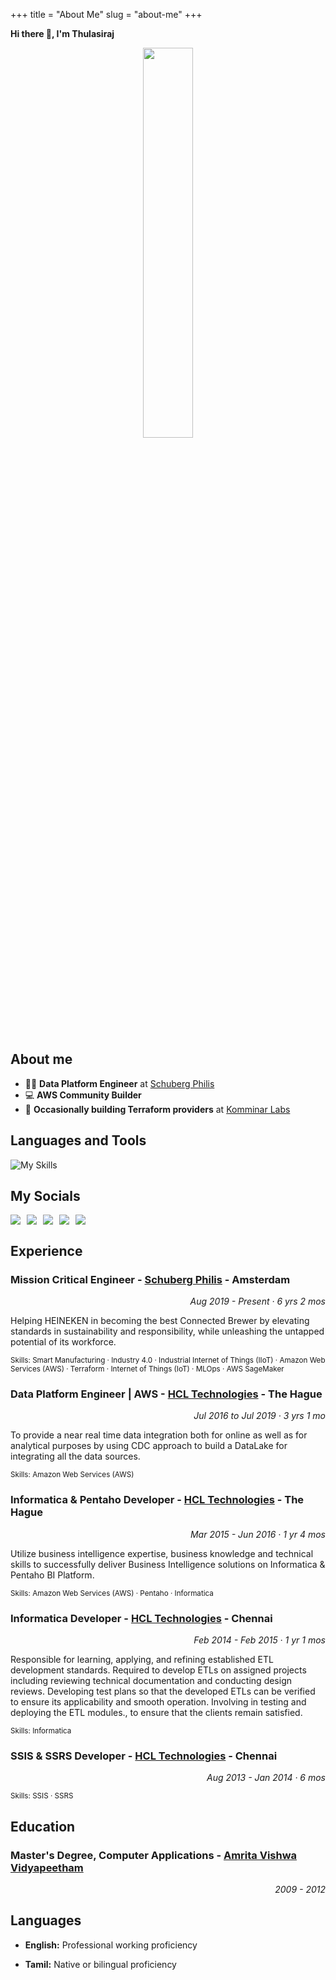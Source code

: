 +++
title = "About Me"
slug = "about-me"
+++

**Hi there 👋, I'm Thulasiraj**

<center>
<img src="/icons/about-icon.png" style="width: 40%"/>
</center>
<br>

## About me

- 🧑‍💻 **Data Platform Engineer** at [Schuberg Philis](https://schubergphilis.com/en)
- 💻 **AWS Community Builder**
- 🚀 **Occasionally building Terraform providers** at [Komminar Labs](https://github.com/komminarlabs)

## Languages and Tools

![My Skills](https://skills.syvixor.com/api/icons?i=aws,terraform,nomad,githubactions,datadog,grafana,litmus,kepware,influxdb,mqtt,nodered,go,py,iceberg&perline=7)

## My Socials

<span style="display: flex; gap: 10px; align-items: center;">
  <a href="https://github.com/thulasirajkomminar"><img src="https://skills.syvixor.com/api/icons?i=github" /></a>
  <a href="https://www.linkedin.com/in/thulasirajkomminar/"><img src="https://skills.syvixor.com/api/icons?i=linkedin" /></a>
  <a href="https://x.com/TKomminar"><img src="https://skills.syvixor.com/api/icons?i=x" /></a>
  <a href="https://bsky.app/profile/thulasirajkomminar.com"><img src="https://skills.syvixor.com/api/icons?i=bluesky" /></a>
  <a href="https://www.instagram.com/tkomminar"><img src="https://skills.syvixor.com/api/icons?i=instagram" /></a>
</span>

## Experience

<h3>Mission Critical Engineer -&nbsp;<a href="https://schubergphilis.com/en">Schuberg Philis</a>&nbsp;- Amsterdam</h3>
<p align="right"><i>Aug 2019 - Present · 6 yrs 2 mos</i></p>

Helping HEINEKEN in becoming the best Connected Brewer by elevating standards in sustainability and responsibility, while unleashing the untapped potential of its workforce.

<small>Skills: Smart Manufacturing · Industry 4.0 · Industrial Internet of Things (IIoT) · Amazon Web Services (AWS) · Terraform · Internet of Things (IoT) · MLOps · AWS SageMaker</small>

<h3>Data Platform Engineer | AWS -&nbsp;<a href="https://www.hcltech.com/">HCL Technologies</a>&nbsp;- The Hague</h3>
<p align="right"><i>Jul 2016 to Jul 2019 · 3 yrs 1 mo</i></p>

To provide a near real time data integration both for online as well as for analytical purposes by using CDC approach to build a DataLake for integrating all the data sources.

<small>Skills: Amazon Web Services (AWS)</small>

<h3>Informatica & Pentaho Developer -&nbsp;<a href="https://www.hcltech.com/">HCL Technologies</a>&nbsp;- The Hague</h3>
<p align="right"><i>Mar 2015 - Jun 2016 · 1 yr 4 mos</i></p>

Utilize business intelligence expertise, business knowledge and technical skills to successfully deliver Business Intelligence solutions on Informatica & Pentaho BI Platform.

<small>Skills: Amazon Web Services (AWS) · Pentaho · Informatica</small>

<h3>Informatica Developer -&nbsp;<a href="https://www.hcltech.com/">HCL Technologies</a>&nbsp;- Chennai</h3>
<p align="right"><i>Feb 2014 - Feb 2015 · 1 yr 1 mos</i></p>

Responsible for learning, applying, and refining established ETL development standards.
Required to develop ETLs on assigned projects including reviewing technical documentation and conducting design reviews.
Developing test plans so that the developed ETLs can be verified to ensure its applicability and smooth operation.
Involving in testing and deploying the ETL modules., to ensure that the clients remain satisfied.

<small>Skills: Informatica</small>

<h3>SSIS & SSRS Developer -&nbsp;<a href="https://www.hcltech.com/">HCL Technologies</a>&nbsp;- Chennai</h3>
<p align="right"><i>Aug 2013 - Jan 2014 · 6 mos</i></p>

<small>Skills: SSIS · SSRS</small>

## Education

<h3>Master's Degree, Computer Applications -&nbsp;<a href="https://www.amrita.edu/">Amrita Vishwa Vidyapeetham</a></h3>
<p align="right"><i>2009 - 2012</i></p>

## Languages

- **English:** Professional working proficiency

- **Tamil:** Native or bilingual proficiency
